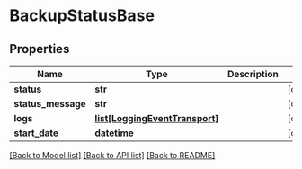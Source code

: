 # BackupStatusBase

## Properties
Name | Type | Description | Notes
------------ | ------------- | ------------- | -------------
**status** | **str** |  | [optional] 
**status_message** | **str** |  | [optional] 
**logs** | [**list[LoggingEventTransport]**](LoggingEventTransport.md) |  | [optional] 
**start_date** | **datetime** |  | [optional] 

[[Back to Model list]](../README.md#documentation-for-models) [[Back to API list]](../README.md#documentation-for-api-endpoints) [[Back to README]](../README.md)


